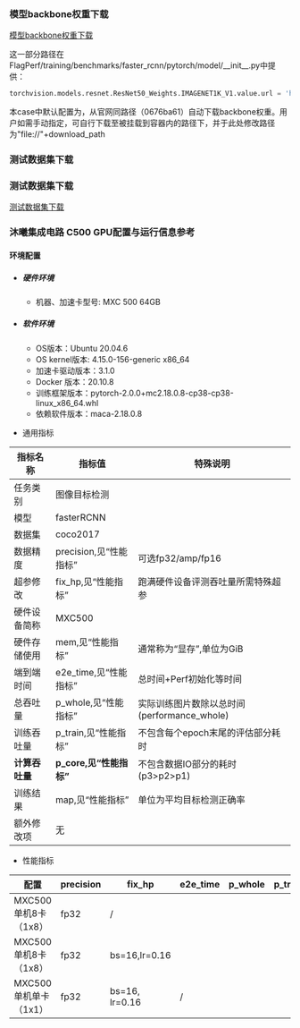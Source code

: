 ### 模型backbone权重下载
[模型backbone权重下载](../../benchmarks/faster_rcnn) 

这一部分路径在FlagPerf/training/benchmarks/faster_rcnn/pytorch/model/\_\_init__.py中提供：

```python
torchvision.models.resnet.ResNet50_Weights.IMAGENET1K_V1.value.url = 'https://download.pytorch.org/models/resnet50-0676ba61.pth'
```
本case中默认配置为，从官网同路径（0676ba61）自动下载backbone权重。用户如需手动指定，可自行下载至被挂载到容器内的路径下，并于此处修改路径为"file://"+download_path

### 测试数据集下载

### 测试数据集下载

[测试数据集下载](https://cocodataset.org/)

### 沐曦集成电路 C500 GPU配置与运行信息参考
#### 环境配置
- ##### 硬件环境
    - 机器、加速卡型号: MXC 500 64GB

- ##### 软件环境
   - OS版本：Ubuntu 20.04.6
   - OS kernel版本:  4.15.0-156-generic x86_64    
   - 加速卡驱动版本：3.1.0
   - Docker 版本：20.10.8
   - 训练框架版本：pytorch-2.0.0+mc2.18.0.8-cp38-cp38-linux_x86_64.whl
   - 依赖软件版本：maca-2.18.0.8




* 通用指标

| 指标名称       | 指标值                  | 特殊说明                                    |
| -------------- | ----------------------- | ------------------------------------------- |
| 任务类别       | 图像目标检测            |                                             |
| 模型           | fasterRCNN              |                                             |
| 数据集         | coco2017                |                                             |
| 数据精度       | precision,见“性能指标”  | 可选fp32/amp/fp16                           |
| 超参修改       | fix_hp,见“性能指标”     | 跑满硬件设备评测吞吐量所需特殊超参          |
| 硬件设备简称   | MXC500                 |                                             |
| 硬件存储使用   | mem,见“性能指标”        | 通常称为“显存”,单位为GiB                    |
| 端到端时间     | e2e_time,见“性能指标”   | 总时间+Perf初始化等时间                     |
| 总吞吐量       | p_whole,见“性能指标”    | 实际训练图片数除以总时间(performance_whole) |
| 训练吞吐量     | p_train,见“性能指标”    | 不包含每个epoch末尾的评估部分耗时           |
| **计算吞吐量** | **p_core,见“性能指标”** | 不包含数据IO部分的耗时(p3>p2>p1)            |
| 训练结果       | map,见“性能指标”        | 单位为平均目标检测正确率                    |
| 额外修改项     | 无                      |                                             |


* 性能指标

| 配置                  | precision | fix_hp       | e2e_time | p_whole | p_train | p_core | map | mem |
| --------------------- | --------- | ------------ | -------- | ------- | ------- | ------ | --- | --- |
| MXC500 单机8卡（1x8） | fp32      | /            |         |         |         |        |    |     |
| MXC500单机8卡（1x8）  | fp32      | bs=16,lr=0.16 |          |         |         |        |     |     |
| MXC500 单机单卡（1x1） | fp32      | bs=16, lr=0.16| /           |         |         |         |        | /   |     |

